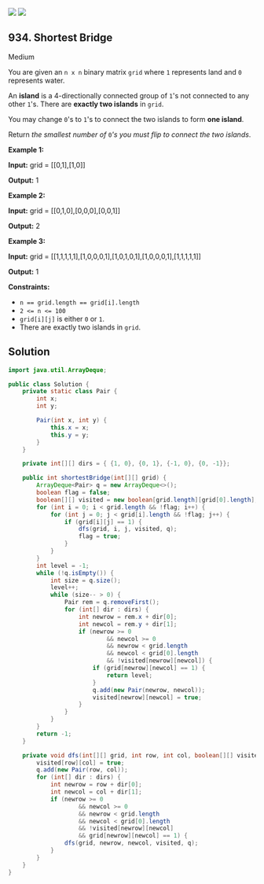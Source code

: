 [![](https://img.shields.io/github/stars/javadev/LeetCode-in-Java?label=Stars&style=flat-square)](https://github.com/javadev/LeetCode-in-Java)
[![](https://img.shields.io/github/forks/javadev/LeetCode-in-Java?label=Fork%20me%20on%20GitHub%20&style=flat-square)](https://github.com/javadev/LeetCode-in-Java/fork)

## 934\. Shortest Bridge

Medium

You are given an `n x n` binary matrix `grid` where `1` represents land and `0` represents water.

An **island** is a 4-directionally connected group of `1`'s not connected to any other `1`'s. There are **exactly two islands** in `grid`.

You may change `0`'s to `1`'s to connect the two islands to form **one island**.

Return _the smallest number of_ `0`_'s you must flip to connect the two islands_.

**Example 1:**

**Input:** grid = \[\[0,1],[1,0]]

**Output:** 1

**Example 2:**

**Input:** grid = \[\[0,1,0],[0,0,0],[0,0,1]]

**Output:** 2

**Example 3:**

**Input:** grid = \[\[1,1,1,1,1],[1,0,0,0,1],[1,0,1,0,1],[1,0,0,0,1],[1,1,1,1,1]]

**Output:** 1

**Constraints:**

*   `n == grid.length == grid[i].length`
*   `2 <= n <= 100`
*   `grid[i][j]` is either `0` or `1`.
*   There are exactly two islands in `grid`.

## Solution

```java
import java.util.ArrayDeque;

public class Solution {
    private static class Pair {
        int x;
        int y;

        Pair(int x, int y) {
            this.x = x;
            this.y = y;
        }
    }

    private int[][] dirs = { {1, 0}, {0, 1}, {-1, 0}, {0, -1}};

    public int shortestBridge(int[][] grid) {
        ArrayDeque<Pair> q = new ArrayDeque<>();
        boolean flag = false;
        boolean[][] visited = new boolean[grid.length][grid[0].length];
        for (int i = 0; i < grid.length && !flag; i++) {
            for (int j = 0; j < grid[i].length && !flag; j++) {
                if (grid[i][j] == 1) {
                    dfs(grid, i, j, visited, q);
                    flag = true;
                }
            }
        }
        int level = -1;
        while (!q.isEmpty()) {
            int size = q.size();
            level++;
            while (size-- > 0) {
                Pair rem = q.removeFirst();
                for (int[] dir : dirs) {
                    int newrow = rem.x + dir[0];
                    int newcol = rem.y + dir[1];
                    if (newrow >= 0
                            && newcol >= 0
                            && newrow < grid.length
                            && newcol < grid[0].length
                            && !visited[newrow][newcol]) {
                        if (grid[newrow][newcol] == 1) {
                            return level;
                        }
                        q.add(new Pair(newrow, newcol));
                        visited[newrow][newcol] = true;
                    }
                }
            }
        }
        return -1;
    }

    private void dfs(int[][] grid, int row, int col, boolean[][] visited, ArrayDeque<Pair> q) {
        visited[row][col] = true;
        q.add(new Pair(row, col));
        for (int[] dir : dirs) {
            int newrow = row + dir[0];
            int newcol = col + dir[1];
            if (newrow >= 0
                    && newcol >= 0
                    && newrow < grid.length
                    && newcol < grid[0].length
                    && !visited[newrow][newcol]
                    && grid[newrow][newcol] == 1) {
                dfs(grid, newrow, newcol, visited, q);
            }
        }
    }
}
```
